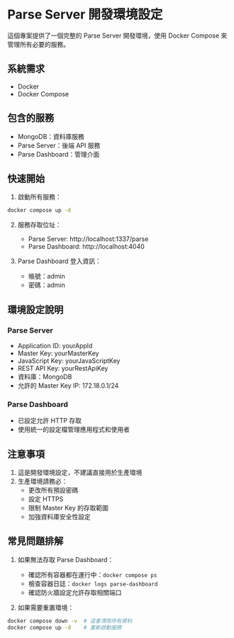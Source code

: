# Parse Server 開發環境設定

這個專案提供了一個完整的 Parse Server 開發環境，使用 Docker Compose 來管理所有必要的服務。

## 系統需求

- Docker
- Docker Compose

## 包含的服務

- MongoDB：資料庫服務
- Parse Server：後端 API 服務
- Parse Dashboard：管理介面

## 快速開始

1. 啟動所有服務：
```bash
docker compose up -d
```

2. 服務存取位址：
   - Parse Server: http://localhost:1337/parse
   - Parse Dashboard: http://localhost:4040

3. Parse Dashboard 登入資訊：
   - 帳號：admin
   - 密碼：admin

## 環境設定說明

### Parse Server
- Application ID: yourAppId
- Master Key: yourMasterKey
- JavaScript Key: yourJavaScriptKey
- REST API Key: yourRestApiKey
- 資料庫：MongoDB
- 允許的 Master Key IP: 172.18.0.1/24

### Parse Dashboard
- 已設定允許 HTTP 存取
- 使用統一的設定檔管理應用程式和使用者

## 注意事項

1. 這是開發環境設定，不建議直接用於生產環境
2. 生產環境請務必：
   - 更改所有預設密碼
   - 設定 HTTPS
   - 限制 Master Key 的存取範圍
   - 加強資料庫安全性設定

## 常見問題排解

1. 如果無法存取 Parse Dashboard：
   - 確認所有容器都在運行中：`docker compose ps`
   - 檢查容器日誌：`docker logs parse-dashboard`
   - 確認防火牆設定允許存取相關端口

2. 如果需要重置環境：
```bash
docker compose down -v  # 這會清除所有資料
docker compose up -d    # 重新啟動服務
```
